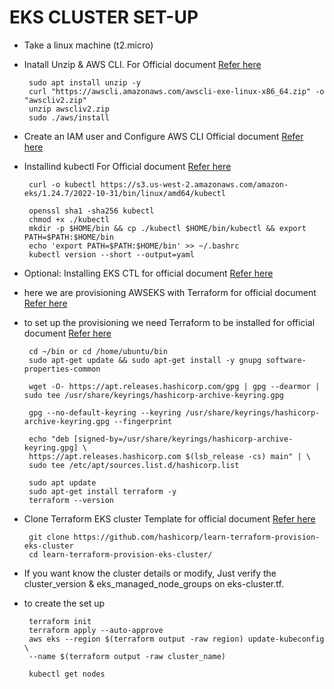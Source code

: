 # EKS CLUSTER SET-UP 
  * Take a linux machine (t2.micro)
  * Inatall Unzip & AWS CLI. For Official document [Refer here](https://docs.aws.amazon.com/cli/latest/userguide/getting-started-install.html)
    ```
     sudo apt install unzip -y
     curl "https://awscli.amazonaws.com/awscli-exe-linux-x86_64.zip" -o "awscliv2.zip"
     unzip awscliv2.zip
     sudo ./aws/install
    ```
  * Create an IAM user and Configure AWS CLI Official document [Refer here](https://sst.dev/chapters/create-an-iam-user.html)
  * Installind kubectl For Official document [Refer here](https://docs.aws.amazon.com/eks/latest/userguide/install-kubectl.html)
    ```
     curl -o kubectl https://s3.us-west-2.amazonaws.com/amazon-eks/1.24.7/2022-10-31/bin/linux/amd64/kubectl

     openssl sha1 -sha256 kubectl
     chmod +x ./kubectl
     mkdir -p $HOME/bin && cp ./kubectl $HOME/bin/kubectl && export PATH=$PATH:$HOME/bin
     echo 'export PATH=$PATH:$HOME/bin' >> ~/.bashrc
     kubectl version --short --output=yaml
    ```  
  * Optional: Installing EKS CTL for official document [Refer here](https://docs.aws.amazon.com/eks/latest/userguide/eksctl.html)

  * here we are provisioning AWSEKS with Terraform for official document [Refer here](https://developer.hashicorp.com/terraform/tutorials/kubernetes/eks)  
  * to set up the provisioning we need Terraform to be installed for official document [Refer here](https://developer.hashicorp.com/terraform/tutorials/aws-get-started/install-cli)
    ```
     cd ~/bin or cd /home/ubuntu/bin 
     sudo apt-get update && sudo apt-get install -y gnupg software-properties-common
    
     wget -O- https://apt.releases.hashicorp.com/gpg | gpg --dearmor | sudo tee /usr/share/keyrings/hashicorp-archive-keyring.gpg
    
     gpg --no-default-keyring --keyring /usr/share/keyrings/hashicorp-archive-keyring.gpg --fingerprint
    
     echo "deb [signed-by=/usr/share/keyrings/hashicorp-archive-keyring.gpg] \
     https://apt.releases.hashicorp.com $(lsb_release -cs) main" | \
     sudo tee /etc/apt/sources.list.d/hashicorp.list
    
     sudo apt update
     sudo apt-get install terraform -y
     terraform --version

    ```
  * Clone Terraform EKS cluster Template for official document [Refer here](https://developer.hashicorp.com/terraform/tutorials/kubernetes/eks)
    ```
     git clone https://github.com/hashicorp/learn-terraform-provision-eks-cluster
     cd learn-terraform-provision-eks-cluster/
    ```
  * If you want know the cluster details or modify, Just verify the cluster_version &    eks_managed_node_groups on eks-cluster.tf.
  * to create the set up 
    ```
     terraform init
     terraform apply --auto-approve
     aws eks --region $(terraform output -raw region) update-kubeconfig \
     --name $(terraform output -raw cluster_name)

     kubectl get nodes
    ```